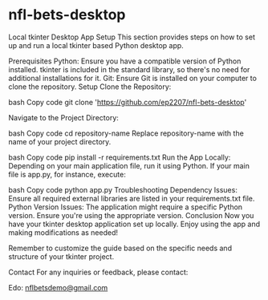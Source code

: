 # nfl-bets-desktop


Local tkinter Desktop App Setup
This section provides steps on how to set up and run a local tkinter based Python desktop app.

Prerequisites
Python: Ensure you have a compatible version of Python installed. tkinter is included in the standard library, so there's no need for additional installations for it.
Git: Ensure Git is installed on your computer to clone the repository.
Setup
Clone the Repository:

bash
Copy code
git clone 'https://github.com/ep2207/nfl-bets-desktop'

Navigate to the Project Directory:

bash
Copy code
cd repository-name
Replace repository-name with the name of your project directory.

bash
Copy code
pip install -r requirements.txt
Run the App Locally: Depending on your main application file, run it using Python. If your main file is app.py, for instance, execute:

bash
Copy code
python app.py
Troubleshooting
Dependency Issues: Ensure all required external libraries are listed in your requirements.txt file.
Python Version Issues: The application might require a specific Python version. Ensure you're using the appropriate version.
Conclusion
Now you have your tkinter desktop application set up locally. Enjoy using the app and making modifications as needed!

Remember to customize the guide based on the specific needs and structure of your tkinter project.

Contact
For any inquiries or feedback, please contact:

Edo: nflbetsdemo@gmail.com
